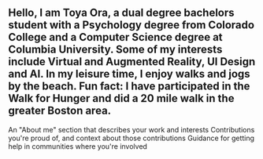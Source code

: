 ## Hello, I am Toya Ora, a dual degree bachelors student with a Psychology degree from Colorado College and a Computer Science degree at Columbia University. Some of my interests include Virtual and Augmented Reality, UI Design and AI. In my leisure time, I enjoy walks and jogs by the beach. Fun fact: I have participated in the Walk for Hunger and did a 20 mile walk in the greater Boston area. 

An "About me" section that describes your work and interests
Contributions you're proud of, and context about those contributions
Guidance for getting help in communities where you're involved


<!--
**tora20/tora20** is a ✨ _special_ ✨ repository because its `README.md` (this file) appears on your GitHub profile.

Here are some ideas to get you started:

- 🔭 I’m currently working on ...
- 🌱 I’m currently learning ...
- 👯 I’m looking to collaborate on ...
- 🤔 I’m looking for help with ...
- 💬 Ask me about ...
- 📫 How to reach me: ...
- 😄 Pronouns: ...
- ⚡ Fun fact: ...
-->
